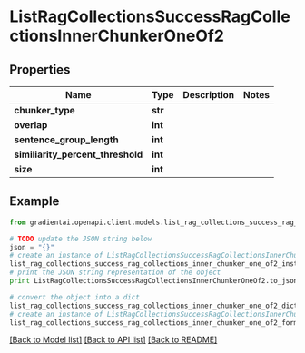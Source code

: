 # ListRagCollectionsSuccessRagCollectionsInnerChunkerOneOf2


## Properties
Name | Type | Description | Notes
------------ | ------------- | ------------- | -------------
**chunker_type** | **str** |  | 
**overlap** | **int** |  | 
**sentence_group_length** | **int** |  | 
**similiarity_percent_threshold** | **int** |  | 
**size** | **int** |  | 

## Example

```python
from gradientai.openapi.client.models.list_rag_collections_success_rag_collections_inner_chunker_one_of2 import ListRagCollectionsSuccessRagCollectionsInnerChunkerOneOf2

# TODO update the JSON string below
json = "{}"
# create an instance of ListRagCollectionsSuccessRagCollectionsInnerChunkerOneOf2 from a JSON string
list_rag_collections_success_rag_collections_inner_chunker_one_of2_instance = ListRagCollectionsSuccessRagCollectionsInnerChunkerOneOf2.from_json(json)
# print the JSON string representation of the object
print ListRagCollectionsSuccessRagCollectionsInnerChunkerOneOf2.to_json()

# convert the object into a dict
list_rag_collections_success_rag_collections_inner_chunker_one_of2_dict = list_rag_collections_success_rag_collections_inner_chunker_one_of2_instance.to_dict()
# create an instance of ListRagCollectionsSuccessRagCollectionsInnerChunkerOneOf2 from a dict
list_rag_collections_success_rag_collections_inner_chunker_one_of2_form_dict = list_rag_collections_success_rag_collections_inner_chunker_one_of2.from_dict(list_rag_collections_success_rag_collections_inner_chunker_one_of2_dict)
```
[[Back to Model list]](../README.md#documentation-for-models) [[Back to API list]](../README.md#documentation-for-api-endpoints) [[Back to README]](../README.md)


